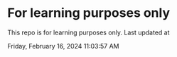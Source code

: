 # For learning purposes only
This repo is for learning purposes only.
Last updated at

Friday, February 16, 2024 11:03:57 AM


